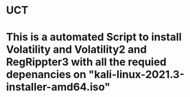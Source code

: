 # UCT
# This is a automated Script to install Volatility and Volatility2 and RegRippter3 with all the requied depenancies on "kali-linux-2021.3-installer-amd64.iso"
